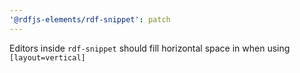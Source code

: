 ```yaml
---
'@rdfjs-elements/rdf-snippet': patch
---
```


Editors inside `rdf-snippet` should fill horizontal space in when using `[layout=vertical]`
